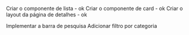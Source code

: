 Criar o componente de lista - ok
Criar o componente de card - ok
Criar o layout da página de detalhes - ok

Implementar a barra de pesquisa 
Adicionar filtro por categoria 